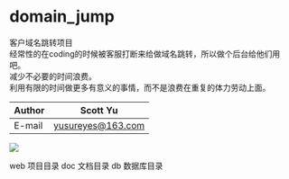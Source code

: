 # domain_jump
客户域名跳转项目 <br />
经常性的在coding的时候被客服打断来给做域名跳转，所以做个后台给他们用吧。 <br />
减少不必要的时间浪费。 <br />
利用有限的时间做更多有意义的事情，而不是浪费在重复的体力劳动上面。 <br />

|Author|Scott Yu|
|---|---
|E-mail|yusureyes@163.com

![](https://yusure.cn/usr/uploads/2019/05/1407403721.png)

web  项目目录
doc  文档目录
db   数据库目录
